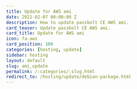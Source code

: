 ```yaml
---
title: Update for AWS ami
date: 2021-02-07 00:00:00 Z
description: How to update passbolt CE AWS ami.
card_teaser: Update passbolt CE AWS ami.
card_title: Update for AWS ami
icon: fa-aws
card_position: 100
categories: [hosting, update]
sidebar: hosting
layout: default
slug: ami_update
permalink: /:categories/:slug.html
redirect_to: /hosting/update/debian-package.html
---
```


